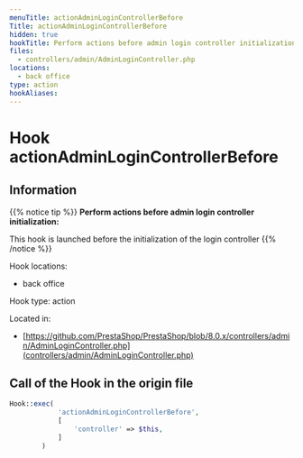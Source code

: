 ```yaml
---
menuTitle: actionAdminLoginControllerBefore
Title: actionAdminLoginControllerBefore
hidden: true
hookTitle: Perform actions before admin login controller initialization
files:
  - controllers/admin/AdminLoginController.php
locations:
  - back office
type: action
hookAliases:
---
```


# Hook actionAdminLoginControllerBefore

## Information

{{% notice tip %}}
**Perform actions before admin login controller initialization:** 

This hook is launched before the initialization of the login controller
{{% /notice %}}

Hook locations: 
  - back office

Hook type: action

Located in: 
  - [https://github.com/PrestaShop/PrestaShop/blob/8.0.x/controllers/admin/AdminLoginController.php](controllers/admin/AdminLoginController.php)

## Call of the Hook in the origin file

```php
Hook::exec(
            'actionAdminLoginControllerBefore',
            [
                'controller' => $this,
            ]
        )
```